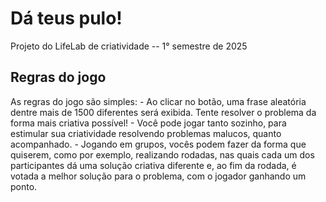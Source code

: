 # Dá teus pulo!

Projeto do LifeLab de criatividade -- 1° semestre de 2025 

## Regras do jogo

As regras do jogo são simples:
    - Ao clicar no botão, uma frase aleatória dentre mais de 1500 diferentes será exibida. Tente resolver o problema da forma mais criativa possível!
    - Você pode jogar tanto sozinho, para estimular sua criatividade resolvendo problemas malucos, quanto acompanhado.
    - Jogando em grupos, vocês podem fazer da forma que quiserem, como por exemplo, realizando rodadas, nas quais cada um dos participantes dá uma solução criativa diferente e, ao fim da rodada, é votada a melhor solução para o problema, com o jogador ganhando um ponto.